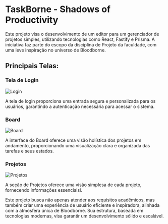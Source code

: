 # TaskBorne - Shadows of Productivity

Este projeto visa o desenvolvimento de um editor para um gerenciador de projetos simples, utilizando tecnologias como React, Fastify e Prisma. A iniciativa faz parte do escopo da disciplina de Projeto da faculdade, com uma leve inspiração no universo de Bloodborne.

## Principais Telas:

### Tela de Login
![Login](https://i.imgur.com/WD5GAGZ.png)

A tela de login proporciona uma entrada segura e personalizada para os usuários, garantindo a autenticação necessária para acessar o sistema.

### Board
![Board](https://i.imgur.com/C3FPsd8.png)

A interface do Board oferece uma visão holística dos projetos em andamento, proporcionando uma visualização clara e organizada das tarefas e seus estados.

### Projetos
![Projetos](https://i.imgur.com/YZD0bwe.png)

A seção de Projetos oferece uma visão simplesa de cada projeto, fornecendo informações essenciaisl.

Este projeto busca não apenas atender aos requisitos acadêmicos, mas também criar uma experiência de usuário eficiente e inspiradora, alinhada com a atmosfera única de Bloodborne. Sua estrutura, baseada em tecnologias modernas, visa garantir um desenvolvimento sólido e escalável.

